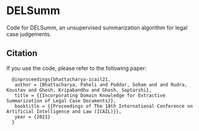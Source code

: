 # DELSumm
Code for DELSumm, an unsupervised summarization algorithm for legal case judgements.

## Citation
If you use the code, please refer to the following paper:
```
  @inproceedings{bhattacharya-icail21,
   author = {Bhattacharya, Paheli and Poddar, Soham and and Rudra, Koustav and Ghosh, Kripabandhu and Ghosh, Saptarshi},
   title = {{Incorporating Domain Knowledge for Extractive Summarization of Legal Case Documents}},
   booktitle = {{Proceedings of The 18th International Conference on Artificial Intelligence and Law (ICAIL)}},
   year = {2021}
  }
```

